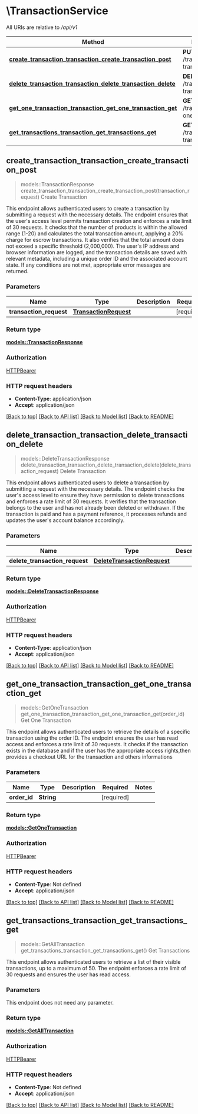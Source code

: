 # \TransactionService

All URIs are relative to */api/v1*

Method | HTTP request | Description
------------- | ------------- | -------------
[**create_transaction_transaction_create_transaction_post**](TransactionService.md#create_transaction_transaction_create_transaction_post) | **PUT** /transaction/create-transaction | Create Transaction
[**delete_transaction_transaction_delete_transaction_delete**](TransactionService.md#delete_transaction_transaction_delete_transaction_delete) | **DELETE** /transaction/delete-transaction | Delete Transaction
[**get_one_transaction_transaction_get_one_transaction_get**](TransactionService.md#get_one_transaction_transaction_get_one_transaction_get) | **GET** /transaction/get-one-transaction | Get One Transaction
[**get_transactions_transaction_get_transactions_get**](TransactionService.md#get_transactions_transaction_get_transactions_get) | **GET** /transaction/get-transactions | Get Transactions



## create_transaction_transaction_create_transaction_post

> models::TransactionResponse create_transaction_transaction_create_transaction_post(transaction_request)
Create Transaction

This endpoint allows authenticated users to create a transaction by submitting a request with the necessary details. The endpoint ensures that the user's access level permits transaction creation and enforces a rate limit of 30 requests. It checks that the number of products is within the allowed range (1-20) and calculates the total transaction amount, applying a 20% charge for escrow transactions. It also verifies that the total amount does not exceed a specific threshold (2,000,000). The user's IP address and browser information are logged, and the transaction details are saved with relevant metadata, including a unique order ID and the associated account state. If any conditions are not met, appropriate error messages are returned.

### Parameters


Name | Type | Description  | Required | Notes
------------- | ------------- | ------------- | ------------- | -------------
**transaction_request** | [**TransactionRequest**](TransactionRequest.md) |  | [required] |

### Return type

[**models::TransactionResponse**](TransactionResponse.md)

### Authorization

[HTTPBearer](../README.md#HTTPBearer)

### HTTP request headers

- **Content-Type**: application/json
- **Accept**: application/json

[[Back to top]](#) [[Back to API list]](../README.md#documentation-for-api-endpoints) [[Back to Model list]](../README.md#documentation-for-models) [[Back to README]](../README.md)


## delete_transaction_transaction_delete_transaction_delete

> models::DeleteTransactionResponse delete_transaction_transaction_delete_transaction_delete(delete_transaction_request)
Delete Transaction

This endpoint allows authenticated users to delete a transaction by submitting a request with the necessary details. The endpoint checks the user's access level to ensure they have permission to delete transactions and enforces a rate limit of 30 requests. It verifies that the transaction belongs to the user and has not already been deleted or withdrawn. If the transaction is paid and has a payment reference, it processes refunds and updates the user's account balance accordingly.

### Parameters


Name | Type | Description  | Required | Notes
------------- | ------------- | ------------- | ------------- | -------------
**delete_transaction_request** | [**DeleteTransactionRequest**](DeleteTransactionRequest.md) |  | [required] |

### Return type

[**models::DeleteTransactionResponse**](DeleteTransactionResponse.md)

### Authorization

[HTTPBearer](../README.md#HTTPBearer)

### HTTP request headers

- **Content-Type**: application/json
- **Accept**: application/json

[[Back to top]](#) [[Back to API list]](../README.md#documentation-for-api-endpoints) [[Back to Model list]](../README.md#documentation-for-models) [[Back to README]](../README.md)


## get_one_transaction_transaction_get_one_transaction_get

> models::GetOneTransaction get_one_transaction_transaction_get_one_transaction_get(order_id)
Get One Transaction

This endpoint allows authenticated users to retrieve the details of a specific transaction using the order ID. The endpoint ensures the user has read access and enforces a rate limit of 30 requests. It checks if the transaction exists in the database and if the user has the appropriate access rights,then provides a checkout URL for the transaction and others informations

### Parameters


Name | Type | Description  | Required | Notes
------------- | ------------- | ------------- | ------------- | -------------
**order_id** | **String** |  | [required] |

### Return type

[**models::GetOneTransaction**](GetOneTransaction.md)

### Authorization

[HTTPBearer](../README.md#HTTPBearer)

### HTTP request headers

- **Content-Type**: Not defined
- **Accept**: application/json

[[Back to top]](#) [[Back to API list]](../README.md#documentation-for-api-endpoints) [[Back to Model list]](../README.md#documentation-for-models) [[Back to README]](../README.md)


## get_transactions_transaction_get_transactions_get

> models::GetAllTransaction get_transactions_transaction_get_transactions_get()
Get Transactions

This endpoint allows authenticated users to retrieve a list of their visible transactions, up to a maximum of 50. The endpoint enforces a rate limit of 30 requests and ensures the user has read access.

### Parameters

This endpoint does not need any parameter.

### Return type

[**models::GetAllTransaction**](GetAllTransaction.md)

### Authorization

[HTTPBearer](../README.md#HTTPBearer)

### HTTP request headers

- **Content-Type**: Not defined
- **Accept**: application/json

[[Back to top]](#) [[Back to API list]](../README.md#documentation-for-api-endpoints) [[Back to Model list]](../README.md#documentation-for-models) [[Back to README]](../README.md)

